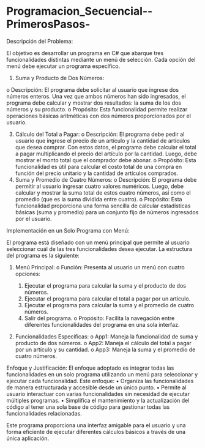 # Programacion_Secuencial--PrimerosPasos-

Descripción del Problema:

El objetivo es desarrollar un programa en C# que abarque tres funcionalidades distintas mediante un menú de selección. Cada opción del menú debe ejecutar un programa específico. 

1.	Suma y Producto de Dos Números:

  o	Descripción: El programa debe solicitar al usuario que ingrese dos números enteros. Una vez que ambos números han sido ingresados, el programa debe calcular y mostrar dos resultados: la suma de los dos números y su producto.
  o	Propósito: Esta funcionalidad permite realizar operaciones básicas aritméticas con dos números proporcionados por el usuario.
  
3.	Cálculo del Total a Pagar:
  o	Descripción: El programa debe pedir al usuario que ingrese el precio de un artículo y la cantidad de artículos que desea comprar. Con estos datos, el programa debe calcular el total a pagar multiplicando el precio del artículo por la cantidad. Luego, debe mostrar el monto total que el comprador debe abonar.
  o	Propósito: Esta funcionalidad es útil para calcular el costo total de una compra en función del precio unitario y la cantidad de artículos comprados.
4.	Suma y Promedio de Cuatro Números:
  o	Descripción: El programa debe permitir al usuario ingresar cuatro valores numéricos. Luego, debe calcular y mostrar la suma total de estos cuatro números, así como el promedio (que es la suma dividida entre cuatro).
  o	Propósito: Esta funcionalidad proporciona una forma sencilla de calcular estadísticas básicas (suma y promedio) para un conjunto fijo de números ingresados por el usuario.

Implementación en un Solo Programa con Menú:

El programa está diseñado con un menú principal que permite al usuario seleccionar cuál de las tres funcionalidades desea ejecutar. La estructura del programa es la siguiente:
1.	Menú Principal:
  o	Función: Presenta al usuario un menú con cuatro opciones:
    1.	Ejecutar el programa para calcular la suma y el producto de dos números.
    2.	Ejecutar el programa para calcular el total a pagar por un artículo.
    3.	Ejecutar el programa para calcular la suma y el promedio de cuatro números.
    4.	Salir del programa.
  o	Propósito: Facilita la navegación entre diferentes funcionalidades del programa en una sola interfaz.

2.	Funcionalidades Específicas:
  o	App1: Maneja la funcionalidad de suma y producto de dos números.
  o	App2: Maneja el cálculo del total a pagar por un artículo y su cantidad.
  o	App3: Maneja la suma y el promedio de cuatro números.

Enfoque y Justificación:
El enfoque adoptado es integrar todas las funcionalidades en un solo programa utilizando un menú para seleccionar y ejecutar cada funcionalidad. Este enfoque:
  •	Organiza las funcionalidades de manera estructurada y accesible desde un único punto.
  •	Permite al usuario interactuar con varias funcionalidades sin necesidad de ejecutar múltiples programas.
  •	Simplifica el mantenimiento y la actualización del código al tener una sola base de código para gestionar todas las funcionalidades relacionadas.
  
  Este programa proporciona una interfaz amigable para el usuario y una forma eficiente de ejecutar diferentes cálculos básicos a través de una única aplicación.
